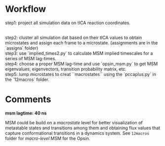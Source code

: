 # Workflow
step1: project all simulation data on tICA reaction coordinates.

<br />
step2: cluster all simulation dat based on their tICA values to obtain microstates and assign each frame to a microstate.  
(assignments are in the `assigns` folder)

<br />
step3: use `implied_times2.py` to calculate MSM implied timescales for a series of MSM lag-times.
<br />  
step4: choose a proper MSM lag-time and use `opsin_msm.py` to get MSM eigenvalues, eigenvectors, transition probability matrix, etc.
<br />  
step5: lump microstates to creat ``macrostates`` using the `pccaplus.py` in the `12macros` folder. 
<br />  


# Comments

**msm lagtime: 40 ns**

MSM could be build on a _macrostate_ level for better visualization of 
metastable states and transitions among them and obtaining flux values that capture conformational
transitions in a dynamics system. See `12macros` folder for _macro-level_ MSM for the Opsin.


